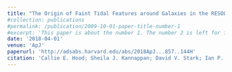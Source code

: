 ```yaml
---
title: "The Origin of Faint Tidal Features around Galaxies in the RESOLVE Survey"
#collection: publications
#permalink: /publication/2009-10-01-paper-title-number-1
#excerpt: 'This paper is about the number 1. The number 2 is left for future work.'
date: '2018-04-01'
venue: 'ApJ'
paperurl: 'http://adsabs.harvard.edu/abs/2018ApJ...857..144H'
citation: 'Callie E. Hood; Sheila J. Kannappan; David V. Stark; Ian P. Dell'Antonio; Amanda J. Moffett; Kathleen D. Eckert; Mark A. Norris; David Hendel.  ApJ, Volume 857, Issue 2, 144, 19 pp. (2018).'
---
```

